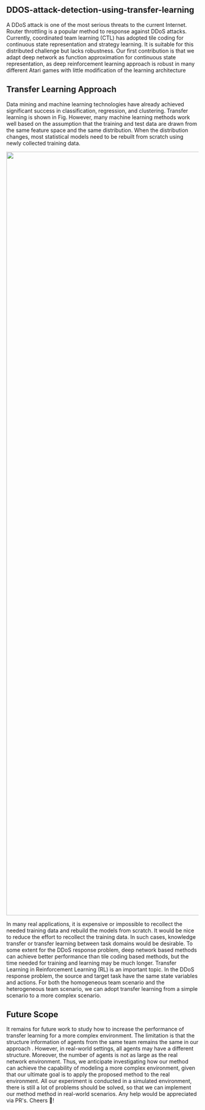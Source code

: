 ## DDOS-attack-detection-using-transfer-learning

A DDoS attack is one of the most serious threats to the current Internet. Router throttling is a
popular method to response against DDoS attacks. Currently, coordinated team learning (CTL) has adopted
tile coding for continuous state representation and strategy learning. It is suitable for this distributed challenge but lacks robustness. Our first contribution is that we adapt deep network as function approximation for
continuous state representation, as deep reinforcement learning approach is robust in many different Atari
games with little modification of the learning architecture

## Transfer Learning Approach

Data mining and machine learning technologies have already
achieved significant success in classification, regression, and
clustering. Transfer learning is shown in Fig. However,
many machine learning methods work well based on the
assumption that the training and test data are drawn from
the same feature space and the same distribution. When
the distribution changes, most statistical models need to be
rebuilt from scratch using newly collected training data.

<img src="https://www.topbots.com/wp-content/uploads/2019/12/cover_transfer_learning_1600px_web.jpg" width=2000>

In many real applications, it is expensive or impossible
to recollect the needed training data and rebuild the models
from scratch. It would be nice to reduce the effort to recollect the training data. In such cases, knowledge transfer or
transfer learning between task domains would be desirable.
To some extent for the DDoS response problem, deep
network based methods can achieve better performance than tile coding based methods, but the time needed for training
and learning may be much longer. Transfer Learning in
Reinforcement Learning (RL) is an important topic. In the DDoS response problem, the source and target
task have the same state variables and actions. For both the
homogeneous team scenario and the heterogeneous team scenario, we can adopt transfer learning from a simple scenario
to a more complex scenario.

## Future Scope


It remains for future work to study how to increase the
performance of transfer learning for a more complex environment. The limitation is that the structure information
of agents from the same team remains the same in our approach . However, in real-world settings, all agents may
have a different structure. Moreover, the number of agents
is not as large as the real network environment. Thus, we
anticipate investigating how our method can achieve the
capability of modeling a more complex environment, given
that our ultimate goal is to apply the proposed method to
the real environment. All our experiment is conducted in a
simulated environment, there is still a lot of problems should
be solved, so that we can implement our method
method in real-world scenarios. Any help would be appreciated via PR's. Cheers 🍻!
